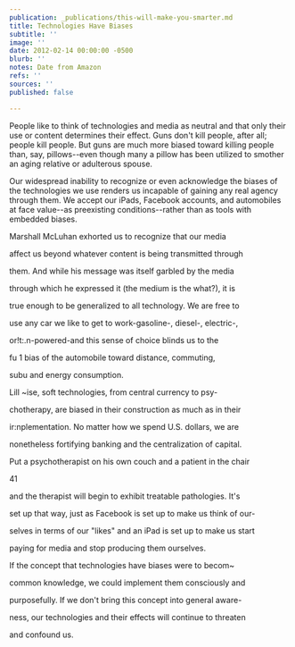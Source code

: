 ```yaml
---
publication: _publications/this-will-make-you-smarter.md
title: Technologies Have Biases
subtitle: ''
image: ''
date: 2012-02-14 00:00:00 -0500
blurb: ''
notes: Date from Amazon
refs: ''
sources: ''
published: false

---
```

People like to think of technologies and media as neutral and that only their use or content determines their effect. Guns don't kill people, after all; people kill people. But guns are much more biased toward killing people than, say, pillows--even though many a pillow has been utilized to smother an aging relative or adulterous spouse.

Our widespread inability to recognize or even acknowledge the biases of the technologies we use renders us incapable of gaining any real agency through them. We accept our iPads, Facebook accounts, and automobiles at face value--as preexisting conditions--rather than as tools with embedded biases.

Marshall McLuhan exhorted us to recognize that our media

affect us beyond whatever content is being transmitted through

them. And while his message was itself garbled by the media

through which he expressed it (the medium is the what?), it is

true enough to be generalized to all technology. We are free to

use any car we like to get to work-gasoline-, diesel-, electric-,

or!t:.n-powered-and this sense of choice blinds us to the

fu 1 bias of the automobile toward distance, commuting,

subu and energy consumption.

Lill \~ise, soft technologies, from central currency to psy-

chotherapy, are biased in their construction as much as in their

ir:nplementation. No matter how we spend U.S. dollars, we are

nonetheless fortifying banking and the centralization of capital.

Put a psychotherapist on his own couch and a patient in the chair

41

and the therapist will begin to exhibit treatable pathologies. It's

set up that way, just as Facebook is set up to make us think of our-

selves in terms of our "likes" and an iPad is set up to make us start

paying for media and stop producing them ourselves.

If the concept that technologies have biases were to becom\~

common knowledge, we could implement them consciously and

purposefully. If we don't bring this concept into general aware-

ness, our technologies and their effects will continue to threaten

and confound us.